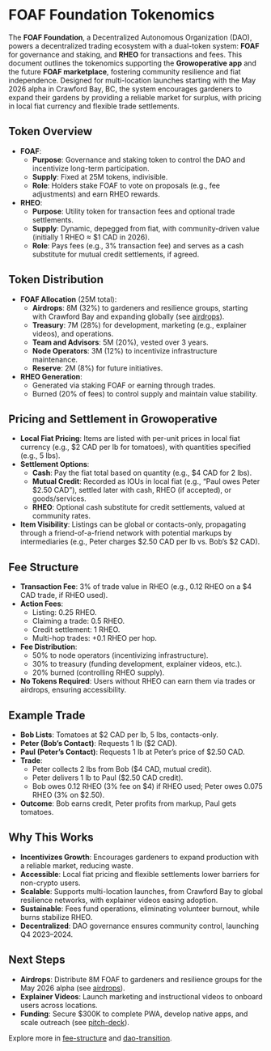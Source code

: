 # FOAF Foundation Tokenomics

The **FOAF Foundation**, a Decentralized Autonomous Organization (DAO), powers a decentralized trading ecosystem with a dual-token system: **FOAF** for governance and staking, and **RHEO** for transactions and fees. This document outlines the tokenomics supporting the **Growoperative app** and the future **FOAF marketplace**, fostering community resilience and fiat independence. Designed for multi-location launches starting with the May 2026 alpha in Crawford Bay, BC, the system encourages gardeners to expand their gardens by providing a reliable market for surplus, with pricing in local fiat currency and flexible trade settlements.

## Token Overview
- **FOAF**:
  - **Purpose**: Governance and staking token to control the DAO and incentivize long-term participation.
  - **Supply**: Fixed at 25M tokens, indivisible.
  - **Role**: Holders stake FOAF to vote on proposals (e.g., fee adjustments) and earn RHEO rewards.
- **RHEO**:
  - **Purpose**: Utility token for transaction fees and optional trade settlements.
  - **Supply**: Dynamic, depegged from fiat, with community-driven value (initially 1 RHEO ≈ $1 CAD in 2026).
  - **Role**: Pays fees (e.g., 3% transaction fee) and serves as a cash substitute for mutual credit settlements, if agreed.

## Token Distribution
- **FOAF Allocation** (25M total):
  - **Airdrops**: 8M (32%) to gardeners and resilience groups, starting with Crawford Bay and expanding globally (see [airdrops](../../community/airdrops.md)).
  - **Treasury**: 7M (28%) for development, marketing (e.g., explainer videos), and operations.
  - **Team and Advisors**: 5M (20%), vested over 3 years.
  - **Node Operators**: 3M (12%) to incentivize infrastructure maintenance.
  - **Reserve**: 2M (8%) for future initiatives.
- **RHEO Generation**:
  - Generated via staking FOAF or earning through trades.
  - Burned (20% of fees) to control supply and maintain value stability.

## Pricing and Settlement in Growoperative
- **Local Fiat Pricing**: Items are listed with per-unit prices in local fiat currency (e.g., $2 CAD per lb for tomatoes), with quantities specified (e.g., 5 lbs).
- **Settlement Options**:
  - **Cash**: Pay the fiat total based on quantity (e.g., $4 CAD for 2 lbs).
  - **Mutual Credit**: Recorded as IOUs in local fiat (e.g., “Paul owes Peter $2.50 CAD”), settled later with cash, RHEO (if accepted), or goods/services.
  - **RHEO**: Optional cash substitute for credit settlements, valued at community rates.
- **Item Visibility**: Listings can be global or contacts-only, propagating through a friend-of-a-friend network with potential markups by intermediaries (e.g., Peter charges $2.50 CAD per lb vs. Bob’s $2 CAD).

## Fee Structure
- **Transaction Fee**: 3% of trade value in RHEO (e.g., 0.12 RHEO on a $4 CAD trade, if RHEO used).
- **Action Fees**:
  - Listing: 0.25 RHEO.
  - Claiming a trade: 0.5 RHEO.
  - Credit settlement: 1 RHEO.
  - Multi-hop trades: +0.1 RHEO per hop.
- **Fee Distribution**:
  - 50% to node operators (incentivizing infrastructure).
  - 30% to treasury (funding development, explainer videos, etc.).
  - 20% burned (controlling RHEO supply).
- **No Tokens Required**: Users without RHEO can earn them via trades or airdrops, ensuring accessibility.

## Example Trade
- **Bob Lists**: Tomatoes at $2 CAD per lb, 5 lbs, contacts-only.
- **Peter (Bob’s Contact)**: Requests 1 lb ($2 CAD).
- **Paul (Peter’s Contact)**: Requests 1 lb at Peter’s price of $2.50 CAD.
- **Trade**:
  - Peter collects 2 lbs from Bob ($4 CAD, mutual credit).
  - Peter delivers 1 lb to Paul ($2.50 CAD credit).
  - Bob owes 0.12 RHEO (3% fee on $4) if RHEO used; Peter owes 0.075 RHEO (3% on $2.50).
- **Outcome**: Bob earns credit, Peter profits from markup, Paul gets tomatoes.

## Why This Works
- **Incentivizes Growth**: Encourages gardeners to expand production with a reliable market, reducing waste.
- **Accessible**: Local fiat pricing and flexible settlements lower barriers for non-crypto users.
- **Scalable**: Supports multi-location launches, from Crawford Bay to global resilience networks, with explainer videos easing adoption.
- **Sustainable**: Fees fund operations, eliminating volunteer burnout, while burns stabilize RHEO.
- **Decentralized**: DAO governance ensures community control, launching Q4 2023–2024.

## Next Steps
- **Airdrops**: Distribute 8M FOAF to gardeners and resilience groups for the May 2026 alpha (see [airdrops](../../community/airdrops.md)).
- **Explainer Videos**: Launch marketing and instructional videos to onboard users across locations.
- **Funding**: Secure $300K to complete PWA, develop native apps, and scale outreach (see [pitch-deck](../growoperative/pitch-deck.md)).

Explore more in [fee-structure](./fee-structure.md) and [dao-transition](./dao-transition.md).
